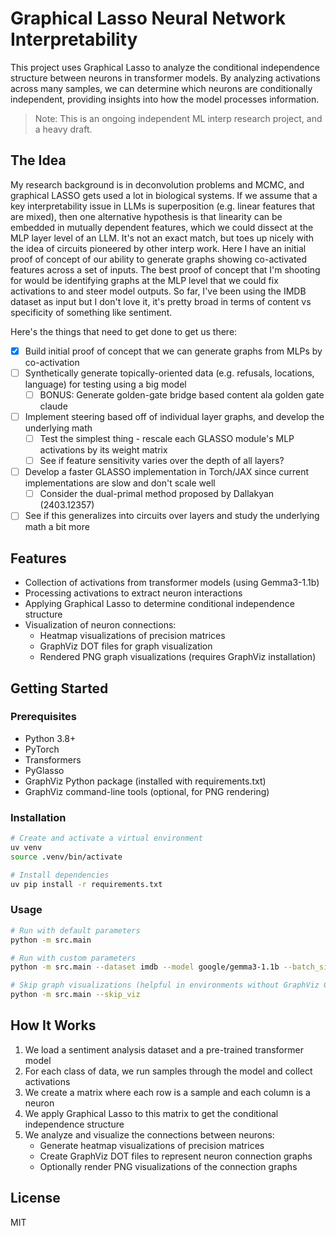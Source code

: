 # Graphical Lasso Neural Network Interpretability

This project uses Graphical Lasso to analyze the conditional independence structure between neurons in transformer models. By analyzing activations across many samples, we can determine which neurons are conditionally independent, providing insights into how the model processes information.

> Note: This is an ongoing independent ML interp research project, and a heavy draft.

## The Idea

My research background is in deconvolution problems and MCMC, and graphical LASSO gets used a lot in biological systems. 
If we assume that a key interpretability issue in LLMs is superposition (e.g. linear features that are mixed), then one alternative hypothesis is that linearity can be embedded in mutually dependent features, which we could dissect at the MLP layer level of an LLM. 
It's not an exact match, but toes up nicely with the idea of circuits pioneered by other interp work. 
Here I have an initial proof of concept of our ability to generate graphs showing co-activated features across a set of inputs.
The best proof of concept that I'm shooting for would be identifying graphs at the MLP level that we could fix activations to and steer model outputs.
So far, I've been using the IMDB dataset as input but I don't love it, it's pretty broad in terms of content vs specificity of something like sentiment.

Here's the things that need to get done to get us there:
- [x] Build initial proof of concept that we can generate graphs from MLPs by co-activation
- [ ] Synthetically generate topically-oriented data (e.g. refusals, locations, language) for testing using a big model
    - [ ] BONUS: Generate golden-gate bridge based content ala golden gate claude
- [ ] Implement steering based off of individual layer graphs, and develop the underlying math
    - [ ] Test the simplest thing - rescale each GLASSO module's MLP activations by its weight matrix
    - [ ] See if feature sensitivity varies over the depth of all layers?
- [ ] Develop a faster GLASSO implementation in Torch/JAX since current implementations are slow and don't scale well
    - [ ] Consider the dual-primal method proposed by Dallakyan (2403.12357)
- [ ] See if this generalizes into circuits over layers and study the underlying math a bit more

## Features

- Collection of activations from transformer models (using Gemma3-1.1b)
- Processing activations to extract neuron interactions
- Applying Graphical Lasso to determine conditional independence structure
- Visualization of neuron connections:
  - Heatmap visualizations of precision matrices
  - GraphViz DOT files for graph visualization
  - Rendered PNG graph visualizations (requires GraphViz installation)

## Getting Started

### Prerequisites

- Python 3.8+
- PyTorch
- Transformers
- PyGlasso
- GraphViz Python package (installed with requirements.txt)
- GraphViz command-line tools (optional, for PNG rendering)

### Installation

```bash
# Create and activate a virtual environment
uv venv
source .venv/bin/activate

# Install dependencies
uv pip install -r requirements.txt
```

### Usage

```bash
# Run with default parameters
python -m src.main

# Run with custom parameters
python -m src.main --dataset imdb --model google/gemma3-1.1b --batch_size 8 --alpha 0.1 --output_dir results

# Skip graph visualizations (helpful in environments without GraphViz CLI tools)
python -m src.main --skip_viz
```

## How It Works

1. We load a sentiment analysis dataset and a pre-trained transformer model
2. For each class of data, we run samples through the model and collect activations
3. We create a matrix where each row is a sample and each column is a neuron
4. We apply Graphical Lasso to this matrix to get the conditional independence structure
5. We analyze and visualize the connections between neurons:
   - Generate heatmap visualizations of precision matrices
   - Create GraphViz DOT files to represent neuron connection graphs
   - Optionally render PNG visualizations of the connection graphs

## License

MIT
